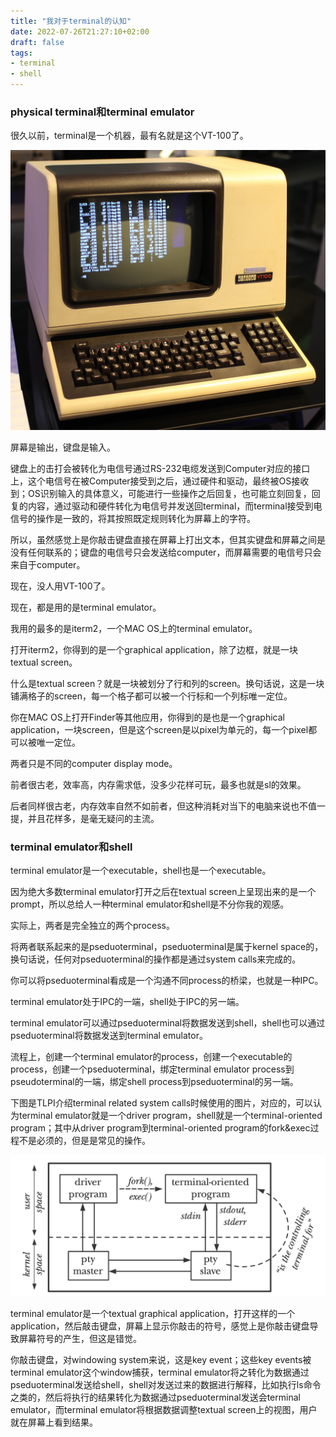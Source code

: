 ```yaml
---
title: "我对于terminal的认知"
date: 2022-07-26T21:27:10+02:00
draft: false
tags:
- terminal
- shell
---
```


### physical terminal和terminal emulator

很久以前，terminal是一个机器，最有名就是这个VT-100了。

![VT-100](/images/DEC_VT100_terminal.jpeg)

屏幕是输出，键盘是输入。

键盘上的击打会被转化为电信号通过RS-232电缆发送到Computer对应的接口上，这个电信号在被Computer接受到之后，通过硬件和驱动，最终被OS接收到；OS识别输入的具体意义，可能进行一些操作之后回复，也可能立刻回复，回复的内容，通过驱动和硬件转化为电信号并发送回terminal，而terminal接受到电信号的操作是一致的，将其按照既定规则转化为屏幕上的字符。

所以，虽然感觉上是你敲击键盘直接在屏幕上打出文本，但其实键盘和屏幕之间是没有任何联系的；键盘的电信号只会发送给computer，而屏幕需要的电信号只会来自于computer。

现在，没人用VT-100了。

现在，都是用的是terminal emulator。

我用的最多的是iterm2，一个MAC OS上的terminal emulator。

打开iterm2，你得到的是一个graphical application，除了边框，就是一块textual screen。

什么是textual screen？就是一块被划分了行和列的screen。换句话说，这是一块铺满格子的screen，每一个格子都可以被一个行标和一个列标唯一定位。

你在MAC OS上打开Finder等其他应用，你得到的是也是一个graphical application，一块screen，但是这个screen是以pixel为单元的，每一个pixel都可以被唯一定位。

两者只是不同的computer display mode。

前者很古老，效率高，内存需求低，没多少花样可玩，最多也就是sl的效果。

后者同样很古老，内存效率自然不如前者，但这种消耗对当下的电脑来说也不值一提，并且花样多，是毫无疑问的主流。

### terminal emulator和shell

terminal emulator是一个executable，shell也是一个executable。

因为绝大多数terminal emulator打开之后在textual screen上呈现出来的是一个prompt，所以总给人一种terminal emulator和shell是不分你我的观感。

实际上，两者是完全独立的两个process。

将两者联系起来的是pseduoterminal，pseduoterminal是属于kernel space的，换句话说，任何对pseduoterminal的操作都是通过system calls来完成的。

你可以将pseduoterminal看成是一个沟通不同process的桥梁，也就是一种IPC。

terminal emulator处于IPC的一端，shell处于IPC的另一端。

terminal emulator可以通过pseduoterminal将数据发送到shell，shell也可以通过pseduoterminal将数据发送到terminal emulator。

流程上，创建一个terminal emulator的process，创建一个executable的process，创建一个pseduoterminal，绑定terminal emulator process到pseudoterminal的一端，绑定shell process到pseduoterminal的另一端。

下图是TLPI介绍terminal related system calls时候使用的图片，对应的，可以认为terminal emulator就是一个driver program，shell就是一个terminal-oriented program；其中从driver program到terminal-oriented program的fork&exec过程不是必须的，但是是常见的操作。

![Terminal-001](/images/terminal-001.png)

terminal emulator是一个textual graphical application，打开这样的一个application，然后敲击键盘，屏幕上显示你敲击的符号，感觉上是你敲击键盘导致屏幕符号的产生，但这是错觉。

你敲击键盘，对windowing system来说，这是key event；这些key events被terminal emulator这个window捕获，terminal emulator将之转化为数据通过pseduoterminal发送给shell，shell对发送过来的数据进行解释，比如执行ls命令之类的，然后将执行的结果转化为数据通过pseduoterminal发送会terminal emulator，而terminal emulator将根据数据调整textual screen上的视图，用户就在屏幕上看到结果。
